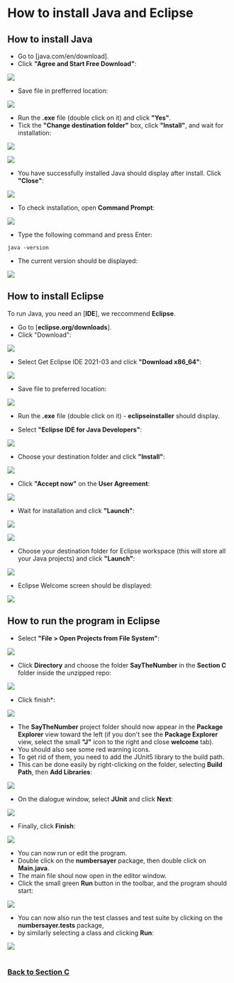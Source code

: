 # How to install Java and Eclipse

## How to install Java

* Go to [java.com/en/download].
* Click **"Agree and Start Free Download"**:

![](Java-install-images/1.jpg)

* Save file in prefferred location:

![](Java-install-images/2.jpg)

* Run the **.exe** file (double click on it) and click **"Yes"**.
* Tick the **"Change destination folder"** box, click **"Install"**, and wait for installation:

![](Java-install-images/3.jpg)

![](Java-install-images/4.jpg)

* You have successfully installed Java should display after install. Click **"Close"**:

![](Java-install-images/5.jpg)
 	
* To check installation, open **Command Prompt**:

![](Java-install-images/6.jpg)

* Type the following command and press Enter:

```
java -version
```

* The current version should be displayed:

![](Java-install-images/7.jpg)

## How to install Eclipse

To run Java, you need an [**IDE**], we reccommend **Eclipse**.

* Go to [**eclipse.org/downloads**].
* Click "Download":

![](Eclipse-install-images/1.jpg)

* Select Get Eclipse IDE 2021-03 and click **"Download x86_64"**:

![](Eclipse-install-images/2.jpg)

* Save file to preferred location:

![](Eclipse-install-images/3.jpg)
	
* Run the **.exe** file (double click on it) - **eclipseinstaller** should display.

* Select **"Eclipse IDE for Java Developers"**:

![](Eclipse-install-images/4.jpg)

* Choose your destination folder and click **"Install"**:

![](Eclipse-install-images/5.jpg)

* Click **"Accept now"** on the **User Agreement**:

![](Eclipse-install-images/6.jpg)

* Wait for installation and click **"Launch"**:

![](Eclipse-install-images/7.jpg)

![](Eclipse-install-images/8.jpg)

* Choose your destination folder for Eclipse workspace (this will store all your Java projects) and click **"Launch"**:

![](Eclipse-install-images/9.jpg)

* Eclipse Welcome screen should be displayed:

![](Eclipse-install-images/10.jpg)

## How to run the program in Eclipse

* Select **"File > Open Projects from File System"**:

![](Eclipse-install-images/11.jpg)

* Click **Directory** and choose the folder **SayTheNumber** in the **Section C** folder inside the unzipped repo:

![](Eclipse-install-images/12.jpg)

* Click finish*:

![](Eclipse-install-images/13.jpg)

* The **SayTheNumber** project folder should now appear in the **Package Explorer** view toward the left (if you don't see the **Package Explorer** view, select the small **"J"** icon to the right and close **welcome** tab).
* You should also see some red warning icons.
* To get rid of them, you need to add the JUnit5 library to the build path.
* This can be done easily by right-clicking on the folder, selecting **Build Path**, then **Add Libraries**:

![](Eclipse-install-images/14.jpg)

* On the dialogue window, select **JUnit** and click **Next**:

![](Eclipse-install-images/15.jpg)

* Finally, click **Finish**:

![](Eclipse-install-images/16.jpg)
	
* You can now run or edit the program.
* Double click on the **numbersayer** package, then double click on **Main.java**.
* The main file shoul now open in the editor window.
* Click the small green **Run** button in the toolbar, and the program should start:

![](Eclipse-install-images/17.jpg)

* You can now also run the test classes and test suite by clicking on the **numbersayer.tests** package, 
* by similarly selecting a class and clicking **Run**:

![](Eclipse-install-images/18.jpg)<br /><br />

### [Back to Section C](https://github.com/J-E-Foster/Hyperiondev-Take-Home-Test-Take-2/tree/main/Section%20C:%20Code%20Challenge)
